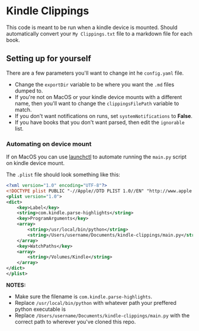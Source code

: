 # Kindle Clippings

This code is meant to be run when a kindle device is mounted.
Should automatically convert your `My Clippings.txt` file to a markdown file for each book.

## Setting up for yourself
There are a few parameters you'll want to change int he `config.yaml` file.
- Change the `exportDir` variable to be where you want the `.md` files dumped to.
- If you're not on MacOS or your kindle device mounts with a different name, then you'll want to change the `clippingsFilePath` variable to match.
- If you don't want notifications on runs, set `systemNotifications` to **False**.
- If you have books that you don't want parsed, then edit the `ignorable` list.

### Automating on device mount
If on MacOS you can use [launchctl](https://ss64.com/osx/launchctl.html) to automate running the `main.py` script on kindle device mount.

The `.plist` file should look something like this:
```xml
<?xml version="1.0" encoding="UTF-8"?>
<!DOCTYPE plist PUBLIC "-//Apple//DTD PLIST 1.0//EN" "http://www.apple.com/DTDs/PropertyList-1.0.dtd">
<plist version="1.0">
<dict>
    <key>Label</key>
    <string>com.kindle.parse-highlights</string>
    <key>ProgramArguments</key>
    <array>
        <string>/usr/local/bin/python</string>
        <string>/Users/username/Documents/kindle-clippings/main.py</string>
    </array>
    <key>WatchPaths</key>
    <array>
        <string>/Volumes/Kindle</string>
    </array>
</dict>
</plist>
```
**NOTES:**
- Make sure the filename is `com.kindle.parse-highlights`.
- Replace `/usr/local/bin/python` with whatever path your preffered python executable is
- Replace `/Users/username/Documents/kindle-clippings/main.py` with the correct path to wherever you've cloned this repo.
